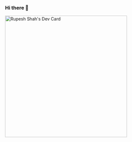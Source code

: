 ### Hi there 👋

<!--
**Rupeshsah23/Rupeshsah23** is a ✨ _special_ ✨ repository because its `README.md` (this file) appears on your GitHub profile.

Here are some ideas to get you started:

- 🔭 I’m currently working on ...
- 🌱 I’m currently learning ...
- 👯 I’m looking to collaborate on ...
- 🤔 I’m looking for help with ...
- 💬 Ask me about ...
- 📫 How to reach me: ...
- 😄 Pronouns: ...
- ⚡ Fun fact: ...
-->
<a href="https://app.daily.dev/Rupesh23"><img src="https://api.daily.dev/devcards/a012cac2dcbd4abe86d668c4ac703693.png?r=mzd" width="400" alt="Rupesh Shah's Dev Card"/></a>

